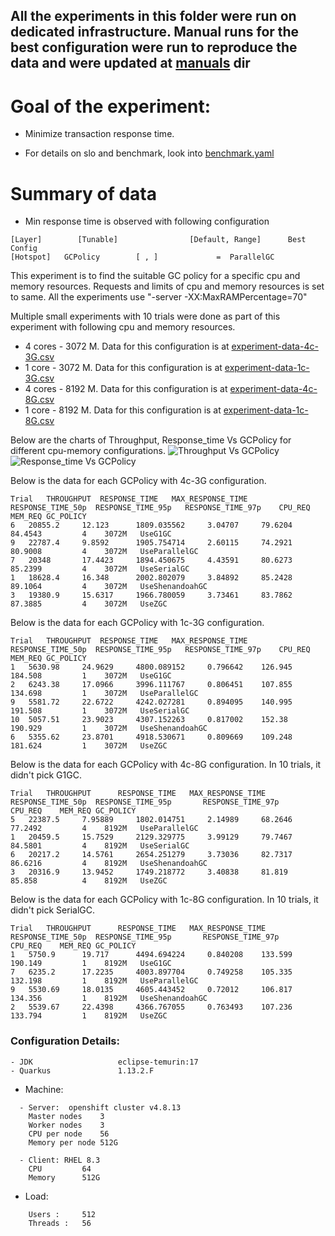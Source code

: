## All the experiments in this folder were run on dedicated infrastructure. Manual runs for the best configuration were run to reproduce the data and were updated at [manuals](manuals) dir

# Goal of the experiment:
- Minimize transaction response time.

- For details on slo and benchmark, look into [benchmark.yaml](benchmark.yaml)

# Summary of data
- Min response time is observed with following configuration
```
[Layer]        [Tunable]                [Default, Range]      Best Config
[Hotspot]	GCPolicy		[ , ]		      =  ParallelGC

```
This experiment is to find the suitable GC policy for a specific cpu and memory resources. Requests and limits of cpu and memory resources is set to same.
All the experiments use "-server -XX:MaxRAMPercentage=70"

Multiple small experiments with 10 trials were done as part of this experiment with following cpu and memory resources.
- 4 cores - 3072 M. Data for this configuration is at [experiment-data-4c-3G.csv](experiment-data-4c-3G.csv)
- 1 core  - 3072 M. Data for this configuration is at [experiment-data-1c-3G.csv](experiment-data-1c-3G.csv)
- 4 cores - 8192 M. Data for this configuration is at [experiment-data-4c-8G.csv](experiment-data-4c-8G.csv)
- 1 core  - 8192 M. Data for this configuration is at [experiment-data-1c-8G.csv](experiment-data-1c-8G.csv)

Below are the charts of Throughput, Response_time Vs GCPolicy for different cpu-memory configurations.
![Throughput Vs GCPolicy](https://user-images.githubusercontent.com/17760990/166085514-3a27e5a0-175c-4e1c-80d3-bc0d9f2d70bc.png)
![Response_time Vs GCPolicy](https://user-images.githubusercontent.com/17760990/166085519-81d2720b-c75b-4422-a1b5-62d9d193c143.png)

Below is the data for each GCPolicy with 4c-3G configuration.
```
Trial	THROUGHPUT	RESPONSE_TIME	MAX_RESPONSE_TIME    RESPONSE_TIME_50p	RESPONSE_TIME_95p	RESPONSE_TIME_97p    CPU_REQ	MEM_REQ GC_POLICY
6	20855.2		12.123		1809.035562		3.04707		79.6204			84.4543			4	 3072M 	 UseG1GC 
9	22787.4		9.8592		1905.754714		2.60115		74.2921			80.9008			4	 3072M 	 UseParallelGC 
7	20348		17.4423		1894.450675		4.43591		80.6273			85.2399			4	 3072M 	 UseSerialGC 
1	18628.4		16.348		2002.802079		3.84892		85.2428			89.1064			4	 3072M 	 UseShenandoahGC 
3	19380.9		15.6317		1966.780059		3.73461		83.7862			87.3885			4	 3072M 	 UseZGC 
```
Below is the data for each GCPolicy with 1c-3G configuration.
```
Trial	THROUGHPUT	RESPONSE_TIME	MAX_RESPONSE_TIME    RESPONSE_TIME_50p	RESPONSE_TIME_95p	RESPONSE_TIME_97p    CPU_REQ	MEM_REQ	GC_POLICY
1	5630.98		24.9629		4800.089152		0.796642	126.945			184.508			1	 3072M 	 UseG1GC 
2	6243.38		17.0966		3996.111767		0.806451	107.855			134.698			1	 3072M 	 UseParallelGC 
9	5581.72		22.6722		4242.027281		0.894095	140.995			191.508			1	 3072M 	 UseSerialGC 
10	5057.51		23.9023		4307.152263		0.817002	152.38			190.929			1	 3072M 	 UseShenandoahGC 
6	5355.62		23.8701		4918.530671		0.809669	109.248			181.624			1	 3072M 	 UseZGC 
```

Below is the data for each GCPolicy with 4c-8G configuration. In 10 trials, it didn't pick G1GC.
```
Trial   THROUGHPUT      RESPONSE_TIME   MAX_RESPONSE_TIME    RESPONSE_TIME_50p  RESPONSE_TIME_95p       RESPONSE_TIME_97p    CPU_REQ    MEM_REQ GC_POLICY
5	22387.5		7.95889		1802.014751		2.14989		68.2646			77.2492			4	 8192M 	 UseParallelGC 
1	20459.5		15.7529		2129.329775		3.99129		79.7467			84.5801			4	 8192M 	 UseSerialGC 
6	20217.2		14.5761		2654.251279		3.73036		82.7317			86.6216			4	 8192M 	 UseShenandoahGC 
3	20316.9		13.9452		1749.218772		3.40838		81.819			85.858			4	 8192M 	 UseZGC 
```

Below is the data for each GCPolicy with 1c-8G configuration. In 10 trials, it didn't pick SerialGC.
```
Trial   THROUGHPUT      RESPONSE_TIME   MAX_RESPONSE_TIME    RESPONSE_TIME_50p  RESPONSE_TIME_95p       RESPONSE_TIME_97p    CPU_REQ    MEM_REQ GC_POLICY
1	5750.9		19.717		4494.694224		0.840208	133.599			190.149			1	 8192M 	 UseG1GC 
7	6235.2		17.2235		4003.897704		0.749258	105.335			132.198			1	 8192M 	 UseParallelGC 
9	5530.69		18.0135		4605.443452		0.72012		106.817			134.356			1	 8192M 	 UseShenandoahGC 
2	5539.67		22.4398		4366.767055		0.763493	107.236			133.794			1	 8192M 	 UseZGC 
```

### Configuration Details:
```
- JDK                   eclipse-temurin:17
- Quarkus               1.13.2.F
```
- Machine: 
```
  - Server:  openshift cluster v4.8.13
    Master nodes	3
    Worker nodes	3
    CPU per node	56
    Memory per node	512G

  - Client: RHEL 8.3
    CPU  		64
    Memory 		512G  
```
- Load: 
```
 	Users :		512
	Threads :	56
```

